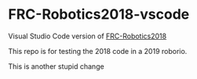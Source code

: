# FRC-Robotics2018-vscode
Visual Studio Code version of [FRC-Robotics2018](https://github.com/6161Robotics/FRC-Robotics2018)


This repo is for testing the 2018 code in a 2019 roborio.
 
 This is another stupid change
 